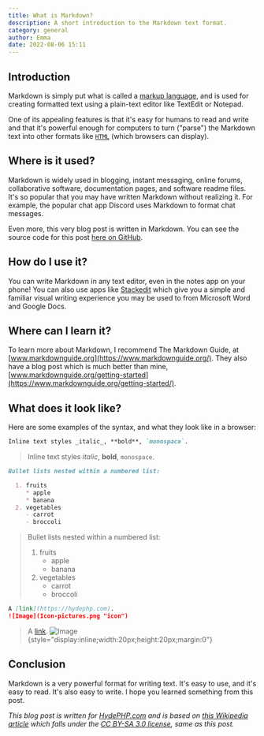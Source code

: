 ```yaml
---
title: What is Markdown?
description: A short introduction to the Markdown text format.
category: general
author: Emma
date: 2022-08-06 15:11
---
```


## Introduction

Markdown is simply put what is called a [markup language](https://en.wikipedia.org/wiki/Lightweight_markup_language), and is used for creating formatted text using a plain-text editor like TextEdit or Notepad.

One of its appealing features is that it's easy for humans to read and write and that it's powerful enough for computers to turn ("parse") the Markdown text into other formats like [`HTML`](https://en.wikipedia.org/wiki/HTML) (which browsers can display).

## Where is it used?

Markdown is widely used in blogging, instant messaging, online forums, collaborative software, documentation pages, and software readme files. It's so popular that you may have written Markdown without realizing it. For example, the popular chat app Discord uses Markdown to format chat messages.

Even more, this very blog post is written in Markdown. You can see the source code for this post [here on GitHub](https://github.com/hydephp/hydephp.com/blob/master/_posts/what-is-markdown.md).


## How do I use it?

You can write Markdown in any text editor, even in the notes app on your phone! You can also use apps like [Stackedit](https://stackedit.io/app) which give you a simple and familiar visual writing experience you may be used to from Microsoft Word and Google Docs.

## Where can I learn it?

To learn more about Markdown, I recommend The Markdown Guide, at [www.markdownguide.org](https://www.markdownguide.org/). They also have a blog post which is much better than mine, [www.markdownguide.org/getting-started](https://www.markdownguide.org/getting-started/).


## What does it look like?

Here are some examples of the syntax, and what they look like in a browser:

```markdown
Inline text styles _italic_, **bold**, `monospace`.
```
> Inline text styles _italic_, **bold**, `monospace`.

```markdown
Bullet lists nested within a numbered list:

  1. fruits
     * apple
     * banana
  2. vegetables
     - carrot
     - broccoli
```
> Bullet lists nested within a numbered list:
> 
>   1. fruits
>      * apple
>      * banana
>   2. vegetables
>      - carrot
>      - broccoli

```markdown
A [link](https://hydephp.com).
![Image](Icon-pictures.png "icon")
```

> A [link](https://hydephp.com).
> ![Image](../media/logo.svg "icon"){style="display:inline;width:20px;height:20px;margin:0"}

## Conclusion

Markdown is a very powerful format for writing text. It's easy to use, and it's easy to read. It's also easy to write. I hope you learned something from this post. 

*This blog post is written for [HydePHP.com](https://hydephp.com/) and is based on [this Wikipedia article](https://en.wikipedia.org/wiki/Markdown) which falls under the [CC BY-SA 3.0 license](https://en.wikipedia.org/wiki/Wikipedia:Text_of_Creative_Commons_Attribution-ShareAlike_3.0_Unported_License), same as this post.*

